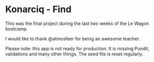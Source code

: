 # Konarciq - Find

This was the final project during the last two weeks of the Le Wagon bootcamp.

I would like to thank @atmosfeer for being an awesome teacher.

Please note: this app is not ready for production. It is missing Pundit, validations and many other things. The seed file is reset regularly.
